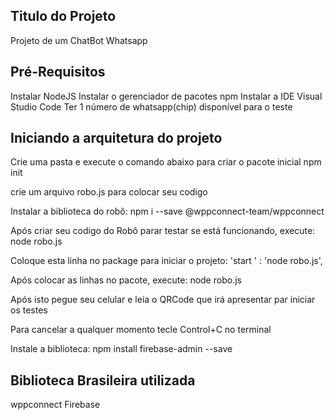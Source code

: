 ## Titulo do Projeto
Projeto de um ChatBot Whatsapp

## Pré-Requisitos
Instalar NodeJS
Instalar o gerenciador de pacotes npm
Instalar a IDE Visual Studio Code
Ter 1 número de whatsapp(chip) disponível para o teste

## Iniciando a arquitetura do projeto

Crie uma pasta e execute o comando abaixo para criar o pacote inicial
    npm init   

crie um arquivo robo.js para colocar seu codigo

Instalar a biblioteca do robô:
    npm i --save @wppconnect-team/wppconnect

Após criar seu codigo do Robô parar testar se está funcionando, execute:
    node robo.js

Coloque esta linha no package para iniciar o projeto:
    'start ' : 'node robo.js',

Após colocar as linhas no pacote, execute:
    node robo.js

Após isto pegue seu celular e leia o QRCode que irá apresentar par iniciar os testes

Para cancelar a qualquer momento tecle Control+C no terminal

Instale a biblioteca:
    npm install firebase-admin --save


## Biblioteca Brasileira utilizada
wppconnect
Firebase
